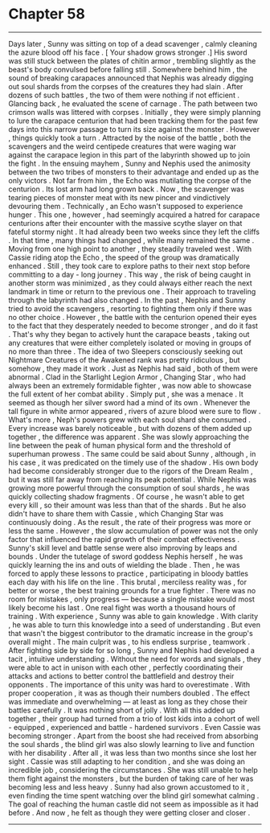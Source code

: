
# Chapter 58


---

Days later , Sunny was sitting on top of a dead scavenger , calmly cleaning the azure blood off his face .
[ Your shadow grows stronger .]
His sword was still stuck between the plates of chitin armor , trembling slightly as the beast's body convulsed before falling still .
Somewhere behind him , the sound of breaking carapaces announced that Nephis was already digging out soul shards from the corpses of the creatures they had slain . After dozens of such battles , the two of them were nothing if not efficient .
Glancing back , he evaluated the scene of carnage .
The path between two crimson walls was littered with corpses . Initially , they were simply planning to lure the carapace centurion that had been tracking them for the past few days into this narrow passage to turn its size against the monster . However , things quickly took a turn .
Attracted by the noise of the battle , both the scavengers and the weird centipede creatures that were waging war against the carapace legion in this part of the labyrinth showed up to join the fight . In the ensuing mayhem , Sunny and Nephis used the animosity between the two tribes of monsters to their advantage and ended up as the only victors .
Not far from him , the Echo was mutilating the corpse of the centurion . Its lost arm had long grown back . Now , the scavenger was tearing pieces of monster meat with its new pincer and vindictively devouring them .
Technically , an Echo wasn't supposed to experience hunger . This one , however , had seemingly acquired a hatred for carapace centurions after their encounter with the massive scythe slayer on that fateful stormy night .
It had already been two weeks since they left the cliffs . In that time , many things had changed , while many remained the same .
Moving from one high point to another , they steadily traveled west . With Cassie riding atop the Echo , the speed of the group was dramatically enhanced . Still , they took care to explore paths to their next stop before committing to a day - long journey .
This way , the risk of being caught in another storm was minimized , as they could always either reach the next landmark in time or return to the previous one .
Their approach to traveling through the labyrinth had also changed . In the past , Nephis and Sunny tried to avoid the scavengers , resorting to fighting them only if there was no other choice . However , the battle with the centurion opened their eyes to the fact that they desperately needed to become stronger , and do it fast .
That's why they began to actively hunt the carapace beasts , taking out any creatures that were either completely isolated or moving in groups of no more than three . The idea of two Sleepers consciously seeking out Nightmare Creatures of the Awakened rank was pretty ridiculous , but somehow , they made it work .
Just as Nephis had said , both of them were abnormal .
Clad in the Starlight Legion Armor , Changing Star , who had always been an extremely formidable fighter , was now able to showcase the full extent of her combat ability . Simply put , she was a menace . It seemed as though her silver sword had a mind of its own . Whenever the tall figure in white armor appeared , rivers of azure blood were sure to flow .
What's more , Neph's powers grew with each soul shard she consumed . Every increase was barely noticeable , but with dozens of them added up together , the difference was apparent . She was slowly approaching the line between the peak of human physical form and the threshold of superhuman prowess .
The same could be said about Sunny , although , in his case , it was predicated on the timely use of the shadow . His own body had become considerably stronger due to the rigors of the Dream Realm , but it was still far away from reaching its peak potential .
While Nephis was growing more powerful through the consumption of soul shards , he was quickly collecting shadow fragments . Of course , he wasn't able to get every kill , so their amount was less than that of the shards . But he also didn't have to share them with Cassie , which Changing Star was continuously doing .
As the result , the rate of their progress was more or less the same .
However , the slow accumulation of power was not the only factor that influenced the rapid growth of their combat effectiveness .
Sunny's skill level and battle sense were also improving by leaps and bounds . Under the tutelage of sword goddess Nephis herself , he was quickly learning the ins and outs of wielding the blade .
Then , he was forced to apply these lessons to practice , participating in bloody battles each day with his life on the line . This brutal , merciless reality was , for better or worse , the best training grounds for a true fighter . There was no room for mistakes , only progress — because a single mistake would most likely become his last .
One real fight was worth a thousand hours of training . With experience , Sunny was able to gain knowledge . With clarity , he was able to turn this knowledge into a seed of understanding .
But even that wasn't the biggest contributor to the dramatic increase in the group's overall might .
The main culprit was , to his endless surprise , teamwork .
After fighting side by side for so long , Sunny and Nephis had developed a tacit , intuitive understanding . Without the need for words and signals , they were able to act in unison with each other , perfectly coordinating their attacks and actions to better control the battlefield and destroy their opponents .
The importance of this unity was hard to overestimate . With proper cooperation , it was as though their numbers doubled . The effect was immediate and overwhelming — at least as long as they chose their battles carefully . It was nothing short of jolly .
With all this added up together , their group had turned from a trio of lost kids into a cohort of well - equipped , experienced and battle - hardened survivors .
Even Cassie was becoming stronger . Apart from the boost she had received from absorbing the soul shards , the blind girl was also slowly learning to live and function with her disability .
After all , it was less than two months since she lost her sight . Cassie was still adapting to her condition , and she was doing an incredible job , considering the circumstances .
She was still unable to help them fight against the monsters , but the burden of taking care of her was becoming less and less heavy . Sunny had also grown accustomed to it , even finding the time spent watching over the blind girl somewhat calming .
The goal of reaching the human castle did not seem as impossible as it had before .
And now , he felt as though they were getting closer and closer .

---

